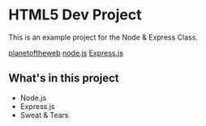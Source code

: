 # HTML5 Dev Project

This is an example project for the Node & Express Class.

[planetoftheweb](http://planetoftheweb.com)
[node.js](http://nodejs.org)
[Express.js](http://expressjs.com)

## What's in this project

* Node.js
* Express.js
* Sweat & Tears
